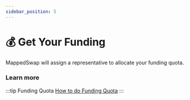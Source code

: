 ```yaml
---
sidebar_position: 5
---
```


# 💰 Get Your Funding

MappedSwap will assign a representative to allocate your funding quota.

### Learn more 
:::tip Funding Quota
[How to do Funding Quota](../HowToDoFundingTrading/FundingQuota.md)
:::